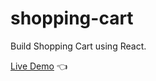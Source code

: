 # shopping-cart

Build Shopping Cart using React.

[Live Demo](http://dcksn-c.github.io/) :point_left: